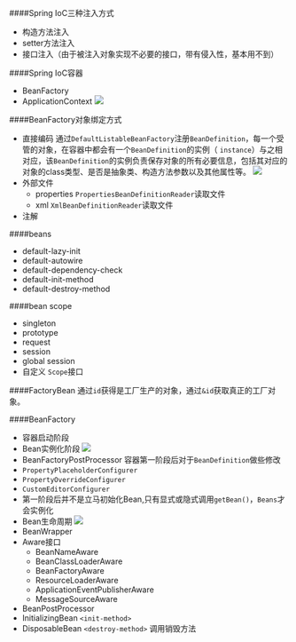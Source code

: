 ####Spring IoC三种注入方式
- 构造方法注入
- setter方法注入
- 接口注入（由于被注入对象实现不必要的接口，带有侵入性，基本用不到）

####Spring IoC容器
- BeanFactory
- ApplicationContext
![](https://i.imgur.com/gmuqPOP.png)

####BeanFactory对象绑定方式
- 直接编码
  通过`DefaultListableBeanFactory`注册`BeanDefinition`，每一个受管的对象，在容器中都会有一个`BeanDefinition`的实例（ `instance`）与之相对应，该`BeanDefinition`的实例负责保存对象的所有必要信息，包括其对应的对象的class类型、是否是抽象类、构造方法参数以及其他属性等。
![](https://i.imgur.com/D6N0p0k.png)
- 外部文件
  - properties
  `PropertiesBeanDefinitionReader`读取文件
  - xml
  `XmlBeanDefinitionReader`读取文件
- 注解

####beans
- default-lazy-init
- default-autowire
- default-dependency-check
- default-init-method
- default-destroy-method

####bean scope
- singleton
- prototype
- request
- session
- global session
- 自定义 `Scope`接口

####FactoryBean
通过`id`获得是工厂生产的对象，通过`&id`获取真正的工厂对象。

####BeanFactory
- 容器启动阶段
- Bean实例化阶段
![](http://7xpuj1.com1.z0.glb.clouddn.com/QQ%E6%88%AA%E5%9B%BE20170513112138.png)
- BeanFactoryPostProcessor
 容器第一阶段后对于`BeanDefinition`做些修改
 - `PropertyPlaceholderConfigurer`
 - `PropertyOverrideConfigurer`
 - `CustomEditorConfigurer`
- 第一阶段后并不是立马初始化Bean,只有显式或隐式调用`getBean()`，`Beans`才会实例化
- Bean生命周期
![](https://pic1.zhimg.com/80/v2-baaf7d50702f6d0935820b9415ff364c_hd.jpg)
- BeanWrapper
- Aware接口
  - BeanNameAware
  - BeanClassLoaderAware
  - BeanFactoryAware
  - ResourceLoaderAware
  - ApplicationEventPublisherAware
  - MessageSourceAware
- BeanPostProcessor
- InitializingBean `<init-method>`
- DisposableBean `<destroy-method>`
  调用销毁方法
